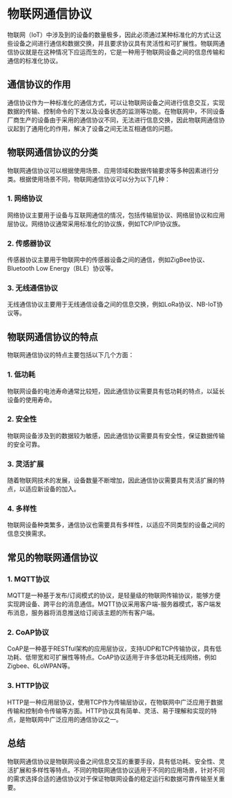 # 物联网通信协议
物联网（IoT）中涉及到的设备的数量极多，因此必须通过某种标准化的方式让这些设备之间进行通信和数据交换，并且要求协议具有灵活性和可扩展性。物联网通信协议就是在这种情况下应运而生的，它是一种用于物联网设备之间的信息传输和通信的标准化协议。

## 通信协议的作用
通信协议作为一种标准化的通信方式，可以让物联网设备之间进行信息交互，实现数据的传输、控制命令的下发以及设备状态的监测等功能。在物联网中，不同设备厂商生产的设备由于采用的通信协议不同，无法进行信息交换，因此物联网通信协议起到了通用化的作用，解决了设备之间无法互相通信的问题。

## 物联网通信协议的分类
物联网通信协议可以根据使用场景、应用领域和数据传输要求等多种因素进行分类。根据使用场景不同，物联网通信协议可以分为以下几种：

### 1. 网络协议
网络协议主要用于设备与互联网通信的情况，包括传输层协议、网络层协议和应用层协议。网络协议通常采用标准化的协议族，例如TCP/IP协议族。

### 2. 传感器协议
传感器协议主要用于物联网中的传感器设备之间的通信，例如ZigBee协议、Bluetooth Low Energy（BLE）协议等。

### 3. 无线通信协议
无线通信协议主要用于无线通信设备之间的信息交换，例如LoRa协议、NB-IoT协议等。

## 物联网通信协议的特点
物联网通信协议的特点主要包括以下几个方面：

### 1. 低功耗
物联网设备的电池寿命通常比较短，因此通信协议需要具有低功耗的特点，以延长设备的使用寿命。

### 2. 安全性
物联网设备涉及到的数据较为敏感，因此通信协议需要具有安全性，保证数据传输的安全可靠。

### 3. 灵活扩展
随着物联网技术的发展，设备数量不断增加，因此通信协议需要具有灵活扩展的特点，以适应新设备的加入。

### 4. 多样性
物联网设备种类繁多，通信协议也需要具有多样性，以适应不同类型的设备之间的信息交换需求。

## 常见的物联网通信协议
### 1. MQTT协议
MQTT是一种基于发布/订阅模式的协议，是轻量级的物联网传输协议，能够方便实现跨设备、跨平台的消息通信。MQTT协议采用客户端-服务器模式，客户端发布消息，服务器将消息推送给订阅该主题的所有客户端。

### 2. CoAP协议
CoAP是一种基于RESTful架构的应用层协议，支持UDP和TCP传输协议，具有低功耗、低带宽和可扩展性等特点。CoAP协议适用于许多低功耗无线网络，例如Zigbee、6LoWPAN等。

### 3. HTTP协议
HTTP是一种应用层协议，使用TCP作为传输层协议，在物联网中广泛应用于数据传输和控制命令传输等方面。HTTP协议具有简单、灵活、易于理解和实现的特点，是物联网中广泛应用的通信协议之一。

## 总结
物联网通信协议是物联网设备之间信息交互的重要手段，具有低功耗、安全性、灵活扩展和多样性等特点。不同的物联网通信协议适用于不同的应用场景，针对不同的需求选择合适的通信协议对于保证物联网设备的稳定运行和数据可靠传输至关重要。
